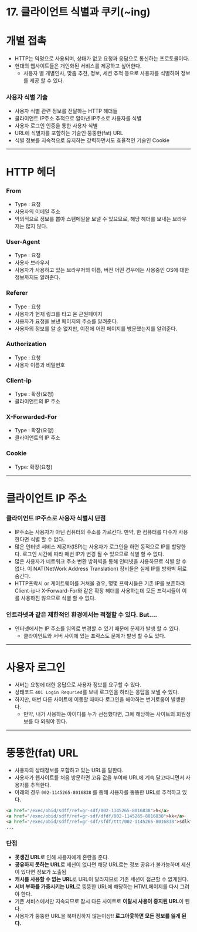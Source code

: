 # 17. 클라이언트 식별과 쿠키(~ing)

# 개별 접촉

- HTTP는 익명으로 사용되며, 상태가 없고 요청과 응답으로 통신하는 프로토콜이다.
- 현대의 웹사이트들은 개인화된 서비스를 제공하고 싶어한다.
    - 사용자 별 개별인사, 맞춤 추천, 정보, 세션 추적 등으로 사용자를 식별하여 정보를 제공 할 수 있다.

### 사용자 식별 기술

- 사용자 식별 관련 정보를 전달하는 HTTP 헤더들
- 클라이언트 IP주소 추적으로 알아낸 IP주소로 사용자를 식별
- 사용자 로그인 인증을 통한 사용자 식별
- URL에 식별자를 포함하는 기술인 뚱뚱한(fat) URL
- 식별 정보를 지속적으로 유지하는 강력하면서도 효율적인 기술인 Cookie

---

# HTTP 헤더

### From

- Type : 요청
- 사용자의 이메일 주소
- 악의적으로 정보를 뽑아 스팸메일을 보낼 수 있으므로, 해당 헤더를 보내는 브라우저는 많지 않다.

### User-Agent

- Type : 요청
- 사용자 브라우저
- 사용자가 사용하고 있는 브라우저의 이름, 버전 어떤 경우에는 사용중인 OS에 대한 정보까지도 알려준다.

### Referer

- Type : 요청
- 사용자가 현재 링크를 타고 온 근원페이지
- 사용자가 요청을 보낸 페이지의 주소를 알려준다.
- 사용자의 정보를 알 순 없지만, 이전에 어떤 페이지를 방문했는지를 알려준다.

### Authorization

- Type : 요청
- 사용자 이름과 비밀번호

### Client-ip

- Type : 확장(요청)
- 클라이언트의 IP 주소

### X-Forwarded-For

- Type : 확장(요청)
- 클라이언트의 IP 주소

### Cookie

- Type: 확장(요청)

---

# 클라이언트 IP 주소

### 클라이언트 IP주소로 사용자 식별시 단점

- IP주소는 사용자가 아닌 컴퓨터의 주소를 가르킨다. 만약, 한 컴퓨터를 다수가 사용한다면 식별 할 수 없다.
- 많은 인터넷 서비스 제공자(ISP)는 사용자가 로그인을 하면 동적으로 IP를 할당한다. 로그인 시간에 따라 매번 IP가 변경 될 수 있으므로 식별 할 수 없다.
- 많은 사용자가 네트워크 주소 변환 방화벽을 통해 인터넷을 사용하므로 식별 할 수 없다.
이 NAT(NetWork Address Translation) 장비들은 실제 IP를 방화벽 뒤로 숨긴다.
- HTTP프락시 or 게이트웨이를 거쳐올 경우, 몇몇 프락시들은 기존 IP를 보존하려 Client-ip나 X-Forward-For와 같은 확장 헤더를 사용하는데 모든 프락시들이 이를 사용하진 않으므로 식별 할 수 없다.

### 인트라넷과 같은 제한적인 환경에서는 적절할 수 있다. But….

- 인터넷에서는 IP 주소를 임의로 변경할 수 있기 때문에 문제가 발생 할 수 있다.
    - 클라이언트와 서버 사이에 있는 프락스도 문제가 발생 할 수도 있다.

---

# 사용자 로그인

- 서버는 요청에 대한 응답으로 사용자 정보를 요구할 수 있다.
- 상태코드 `401 Login Requried`를 보내 로그인을 하라는 응답을 보낼 수 있다.
- 하지만, 매번 다른 사이트에 이동할 때마다 로그인을 해야하는 번거로움이 발생한다.
    - 만약, 내가 사용하는 아이디를 누가 선점했다면, 그에 해당하는 사이트의 회원정보를 다 외워야 한다.

---

# 뚱뚱한(fat) URL

- 사용자의 상태정보를 포함하고 있는 URL을 말한다.
- 사용자가 웹사이트를 처음 방문하면 고유 값을 부여해 URL에 계속 달고다니면서 사용자를 추적한다.
- 아래의 경우 `002-1145265-8016838` 를 통해 사용자를 뚱뚱한 URL로 추적하고 있다.

```html
<a href="/exec/obid/sdff/ref=gr-sdf/002-1145265-8016838">h</a>
<a href="/exec/obid/sdff/ref=gr-sdf/dfdf/002-1145265-8016838">kk</a>
<a href="/exec/obid/sdff/ref=gr-sdf/sfdf/ttt/002-1145265-8016838">sdlkfj</a>
...
```

### 단점

- **못생긴 URL**로 인해 사용자에게 혼란을 준다.
- **공유하지 못하는 URL**로 세션이 없다면 해당 URL로는 정보 공유가 불가능하며 세션이 있다면 정보가 노출됨
- **캐시를 사용할 수 없는 URL**로 URL이 달라지므로 기존 세션이 접근할 수 없게된다.
- **서버 부하를 가중시키는 URL**로 뚱뚱한 URL에 해당하는 HTML페이지를 다시 그려야 한다.
- 기존 서비스에서만 지속되므로 잠시 다른 사이트로 **이탈시 사용이 중지된 URL**이 된다.
- 사용자가 뚱뚱한 URL을 북마킹하지 않는이상!! **로그아웃하면 모든 정보를 잃게 된다.**